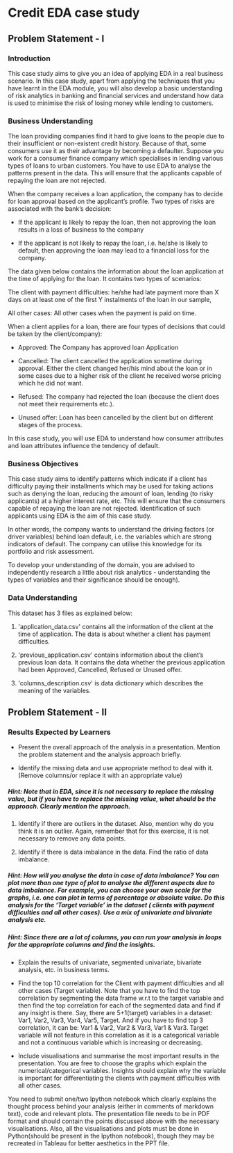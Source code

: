 # Credit EDA case study

## Problem Statement - I

 

### Introduction

This case study aims to give you an idea of applying EDA in a real business scenario. In this case study, apart from applying the techniques that you have learnt in the EDA module, you will also develop a basic understanding of risk analytics in banking and financial services and understand how data is used to minimise the risk of losing money while lending to customers.

 
### Business Understanding

The loan providing companies find it hard to give loans to the people due to their insufficient or non-existent credit history. Because of that, some consumers use it as their advantage by becoming a defaulter. Suppose you work for a consumer finance company which specialises in lending various types of loans to urban customers. You have to use EDA to analyse the patterns present in the data. This will ensure that the applicants capable of repaying the loan are not rejected.

 

When the company receives a loan application, the company has to decide for loan approval based on the applicant’s profile. Two types of risks are associated with the bank’s decision:

   - If the applicant is likely to repay the loan, then not approving the loan results in a loss of business to the company

   - If the applicant is not likely to repay the loan, i.e. he/she is likely to default, then approving the loan may lead to a financial loss for the company.

 

The data given below contains the information about the loan application at the time of applying for the loan. It contains two types of scenarios:

   The client with payment difficulties: he/she had late payment more than X days on at least one of the first Y instalments of the loan in our sample,

   All other cases: All other cases when the payment is paid on time.

 

 

When a client applies for a loan, there are four types of decisions that could be taken by the client/company):

   - Approved: The Company has approved loan Application

   - Cancelled: The client cancelled the application sometime during approval. Either the client changed her/his mind about the loan or in some cases due to a higher risk of the client he received worse pricing which he did not want.

   - Refused: The company had rejected the loan (because the client does not meet their requirements etc.).

   - Unused offer:  Loan has been cancelled by the client but on different stages of the process.

In this case study, you will use EDA to understand how consumer attributes and loan attributes influence the tendency of default.

 

 
### Business Objectives

This case study aims to identify patterns which indicate if a client has difficulty paying their installments which may be used for taking actions such as denying the loan, reducing the amount of loan, lending (to risky applicants) at a higher interest rate, etc. This will ensure that the consumers capable of repaying the loan are not rejected. Identification of such applicants using EDA is the aim of this case study.

 

In other words, the company wants to understand the driving factors (or driver variables) behind loan default, i.e. the variables which are strong indicators of default.  The company can utilise this knowledge for its portfolio and risk assessment.

To develop your understanding of the domain, you are advised to independently research a little about risk analytics - understanding the types of variables and their significance should be enough).

 
### Data Understanding


This dataset has 3 files as explained below: 

 

1. 'application_data.csv'  contains all the information of the client at the time of application.
The data is about whether a client has payment difficulties.

 

2. 'previous_application.csv' contains information about the client’s previous loan data. It contains the data whether the previous application had been Approved, Cancelled, Refused or Unused offer.

 

3. 'columns_description.csv' is data dictionary which describes the meaning of the variables.


## Problem Statement - II

 

### Results Expected by Learners

   - Present the overall approach of the analysis in a presentation. Mention the problem statement and the analysis approach briefly.

   - Identify the missing data and use appropriate method to deal with it. (Remove columns/or replace it with an appropriate value)

##### Hint: Note that in EDA, since it is not necessary to replace the missing value, but if you have to replace the missing value, what should be the approach. Clearly mention the approach.

1. Identify if there are outliers in the dataset. Also, mention why do you think it is an outlier. Again, remember that for this exercise, it is not necessary to remove any data points.

2. Identify if there is data imbalance in the data. Find the ratio of data imbalance.

##### Hint: How will you analyse the data in case of data imbalance? You can plot more than one type of plot to analyse the different aspects due to data imbalance. For example, you can choose your own scale for the graphs, i.e. one can plot in terms of percentage or absolute value. Do this analysis for the ‘Target variable’ in the dataset ( clients with payment difficulties and all other cases). Use a mix of univariate and bivariate analysis etc.

 

##### Hint: Since there are a lot of columns, you can run your analysis in loops for the appropriate columns and find the insights.

   - Explain the results of univariate, segmented univariate, bivariate analysis, etc. in business terms.

   - Find the top 10 correlation for the Client with payment difficulties and all other cases (Target variable). Note that you have to find the top correlation by segmenting the data frame w.r.t to the target variable and then find the top correlation for each of the segmented data and find if any insight is there.  Say, there are 5+1(target) variables in a dataset: Var1, Var2, Var3, Var4, Var5, Target. And if you have to find top 3 correlation, it can be: Var1 & Var2, Var2 & Var3, Var1 & Var3. Target variable will not feature in this correlation as it is a categorical variable and not a continuous variable which is increasing or decreasing.  

   - Include visualisations and summarise the most important results in the presentation. You are free to choose the graphs which explain the numerical/categorical variables. Insights should explain why the variable is important for differentiating the clients with payment difficulties with all other cases. 

 

You need to submit one/two Ipython notebook which clearly explains the thought process behind your analysis (either in comments of markdown text), code and relevant plots. The presentation file needs to be in PDF format and should contain the points discussed above with the necessary visualisations. Also, all the visualisations and plots must be done in Python(should be present in the Ipython notebook), though they may be recreated in Tableau for better aesthetics in the PPT file.
